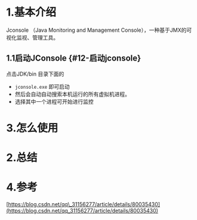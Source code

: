 # 1.基本介绍

Jconsole （Java Monitoring and Management Console），一种基于JMX的可视化监视、管理工具。

## 1.1启动JConsole {#12-启动jconsole}

点击JDK/bin 目录下面的

* `jconsole.exe`
  即可启动
* 然后会自动自动搜索本机运行的所有虚拟机进程。
* 选择其中一个进程可开始进行监控

# 3.怎么使用

# 2.总结

# 4.参考

[https://blog.csdn.net/qq\_31156277/article/details/80035430](https://blog.csdn.net/qq_31156277/article/details/80035430)

